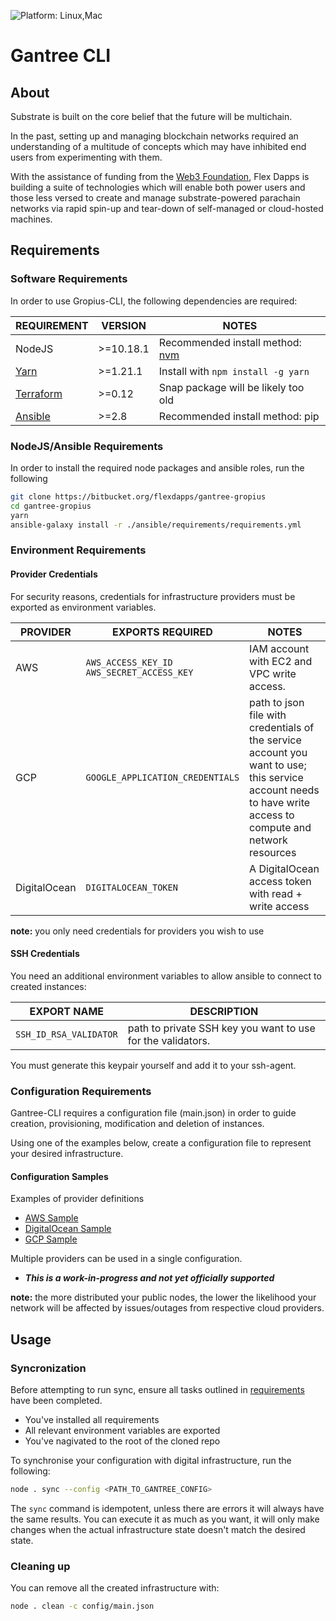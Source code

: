 <!-- If you are seeing this, you may be reading an embedded version of this readme.md on BitBucket. If you see any other statements with arrows like this one, feel free to ignore them. BitBucket doesn't support comments like these. -->
<!-- markdownlint-disable MD001 MD041 -->
![Platform: Linux,Mac](https://img.shields.io/badge/Platform-%20Linux%20%7C%20Mac-blue.svg)
<!-- markdownlint-enable MD001 MD041 -->

# Gantree CLI

## About

Substrate is built on the core belief that the future will be multichain.

In the past, setting up and managing blockchain networks required an understanding of a multitude of concepts which may have inhibited end users from experimenting with them.

With the assistance of funding from the [Web3 Foundation](https://web3.foundation/), Flex Dapps is building a suite of technologies which will enable both power users and those less versed to create and manage substrate-powered parachain networks via rapid spin-up and tear-down of self-managed or cloud-hosted machines.

## Requirements

<!-- This repo has code for creating a complete implementation of the approach
described [here](https://hackmd.io/QSJlqjZpQBihEU_ojmtR8g) from scratch, including
both layers described in [Workflow](#workflow). This can be done on a host with
NodeJS, Yarn and Git installed with: -->

### Software Requirements

In order to use Gropius-CLI, the following dependencies are required:

| REQUIREMENT                    | VERSION   | NOTES                                          |
| ------------------------------ | --------- | ---------------------------------------------- |
| NodeJS                         | >=10.18.1 | Recommended install method: [nvm](nvm-install) |
| [Yarn](yarn-install)           | >=1.21.1  | Install with `npm install -g yarn`             |
| [Terraform](terraform-install) | >=0.12    | Snap package will be likely too old            |
| [Ansible](ansible-install)     | >=2.8     | Recommended install method: pip                |

[nvm-install]: https://github.com/nvm-sh/nvm
[yarn-install]: https://yarnpkg.com/lang/en/docs/install
[terraform-install]: https://www.terraform.io/downloads.html
[ansible-install]: https://docs.ansible.com/ansible/latest/installation_guide/intro_installation.html

### NodeJS/Ansible Requirements

In order to install the required node packages and ansible roles, run the following

```bash
git clone https://bitbucket.org/flexdapps/gantree-gropius
cd gantree-gropius
yarn
ansible-galaxy install -r ./ansible/requirements/requirements.yml
```

### Environment Requirements

#### Provider Credentials

For security reasons, credentials for infrastructure providers must be exported as environment variables.

| PROVIDER     | EXPORTS REQUIRED                                | NOTES                                                                                                                                                       |
| ------------ | ----------------------------------------------- | ----------------------------------------------------------------------------------------------------------------------------------------------------------- |
| AWS          | `AWS_ACCESS_KEY_ID`</br>`AWS_SECRET_ACCESS_KEY` | IAM account with EC2 and VPC write access.                                                                                                                  |
| GCP          | `GOOGLE_APPLICATION_CREDENTIALS`                | path to json file with credentials of the service account you want to use; this service account needs to have write access to compute and network resources |
| DigitalOcean | `DIGITALOCEAN_TOKEN`                            | A DigitalOcean access token with read + write access                                                                                                        |

**note:** you only need credentials for providers you wish to use

#### SSH Credentials

You need an additional environment variables to allow ansible to connect to created instances:

| EXPORT NAME            | DESCRIPTION                                                 |
| ---------------------- | ----------------------------------------------------------- |
| `SSH_ID_RSA_VALIDATOR` | path to private SSH key you want to use for the validators. |

<!-- | `SSH_ID_RSA_PUBLIC`    | path to private SSH key you want to use for the public nodes. | -->

You must generate this keypair yourself and add it to your ssh-agent.

<!-- You can easily create and add them to your ssh-agent as follows:

```bash
$ ssh-keygen -f <path>
$ ssh-add <path>
``` -->

### Configuration Requirements

Gantree-CLI requires a configuration file (main.json) in order to guide creation, provisioning, modification and deletion of instances.

Using one of the examples below, create a configuration file to represent your desired infrastructure.

#### Configuration Samples

Examples of provider definitions

* [AWS Sample](config/main.sample_aws.json)
* [DigitalOcean Sample](config/main.sample_do.json)
* [GCP Sample](config/main.sample_gcp.json)

Multiple providers can be used in a single configuration.

* ***This is a work-in-progress and not yet officially supported***

**note:** the more distributed your public nodes, the lower the likelihood your network will be affected by issues/outages from respective cloud providers.

## Usage

### Syncronization

Before attempting to run sync, ensure all tasks outlined in [requirements](#requirements) have been completed.

* You've installed all requirements
* All relevant environment variables are exported
* You've nagivated to the root of the cloned repo

To synchronise your configuration with digital infrastructure, run the following:

```bash
node . sync --config <PATH_TO_GANTREE_CONFIG>
```

<!-- You can also just provision a set of previously created machines with the ansible code
[here](./ansible). We have provided an [example inventory](./ansible/inventory.sample)
that you can customize. -->

The `sync` command is idempotent, unless there are errors it will always have
the same results. You can execute it as much as you want, it will only make
changes when the actual infrastructure state doesn't match the desired state.

### Cleaning up

You can remove all the created infrastructure with:

```bash
node . clean -c config/main.json
```
